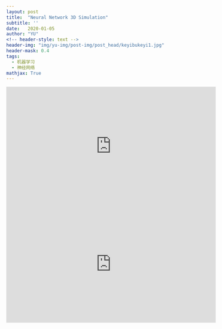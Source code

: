 ```yaml
---
layout: post
title:  "Neural Network 3D Simulation"
subtitle: ''
date:   2020-01-05
author: "YU"
<!-- header-style: text -->
header-img: "img/yu-img/post-img/post_head/keyibukeyi1.jpg"
header-mask: 0.4
tags:
  - 机器学习
  - 神经网络
mathjax: True
---
```


<iframe width="560" height="315" src="https://www.youtube.com/watch?v=3JQ3hYko51Y" frameborder="0" allow="autoplay; encrypted-media" allowfullscreen></iframe>

<iframe width="560" height="315" src="https://www.bilibili.com/video/av60034530?from=search&seid=7396421897882344872" frameborder="0" allow="autoplay; encrypted-media" allowfullscreen></iframe>


